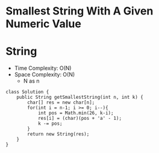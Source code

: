 # Smallest String With A Given Numeric Value

# String

- Time Complexity: O(N)
- Space Complexity: O(N)
  - N as n

```
class Solution {
    public String getSmallestString(int n, int k) {
        char[] res = new char[n];
        for(int i = n-1; i >= 0; i--){
            int pos = Math.min(26, k-i);
            res[i] = (char)(pos + 'a' - 1);
            k -= pos;
        }
        return new String(res);
    }
}
```
